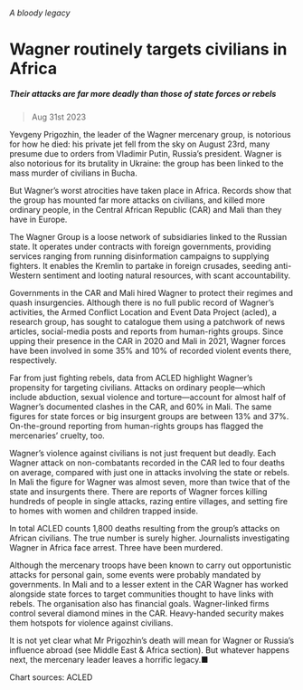 ###### A bloody legacy
# Wagner routinely targets civilians in Africa 
##### Their attacks are far more deadly than those of state forces or rebels 
> Aug 31st 2023 


Yevgeny Prigozhin, the leader of the Wagner mercenary group, is notorious for how he died: his private jet fell from the sky on August 23rd, many presume due to orders from Vladimir Putin, Russia’s president. Wagner is also notorious for its brutality in Ukraine: the group has been linked to the mass murder of civilians in Bucha.
But Wagner’s worst atrocities have taken place in Africa. Records show that the group has mounted far more attacks on civilians, and killed more ordinary people, in the Central African Republic (CAR) and Mali than they have in Europe. 
The Wagner Group is a loose network of subsidiaries linked to the Russian state. It operates under contracts with foreign governments, providing services ranging from running disinformation campaigns to supplying fighters. It enables the Kremlin to partake in foreign crusades, seeding anti-Western sentiment and looting natural resources, with scant accountability.
Governments in the CAR and Mali hired Wagner to protect their regimes and quash insurgencies. Although there is no full public record of Wagner’s activities, the Armed Conflict Location and Event Data Project (acled), a research group, has sought to catalogue them using a patchwork of news articles, social-media posts and reports from human-rights groups. Since upping their presence in the CAR in 2020 and Mali in 2021, Wagner forces have been involved in some 35% and 10% of recorded violent events there, respectively.


Far from just fighting rebels, data from ACLED highlight Wagner’s propensity for targeting civilians. Attacks on ordinary people—which include abduction, sexual violence and torture—account for almost half of Wagner’s documented clashes in the CAR, and 60% in Mali. The same figures for state forces or big insurgent groups are between 13% and 37%. On-the-ground reporting from human-rights groups has flagged the mercenaries’ cruelty, too.
Wagner’s violence against civilians is not just frequent but deadly. Each Wagner attack on non-combatants recorded in the CAR led to four deaths on average, compared with just one in attacks involving the state or rebels. In Mali the figure for Wagner was almost seven, more than twice that of the state and insurgents there. There are reports of Wagner forces killing hundreds of people in single attacks, razing entire villages, and setting fire to homes with women and children trapped inside.
In total ACLED counts 1,800 deaths resulting from the group’s attacks on African civilians. The true number is surely higher. Journalists investigating Wagner in Africa face arrest. Three have been murdered.
Although the mercenary troops have been known to carry out opportunistic attacks for personal gain, some events were probably mandated by governments. In Mali and to a lesser extent in the CAR Wagner has worked alongside state forces to target communities thought to have links with rebels. The organisation also has financial goals. Wagner-linked firms control several diamond mines in the CAR. Heavy-handed security makes them hotspots for violence against civilians.
It is not yet clear what Mr Prigozhin’s death will mean for Wagner or Russia’s influence abroad (see Middle East & Africa section). But whatever happens next, the mercenary leader leaves a horrific legacy.■
Chart sources: ACLED
